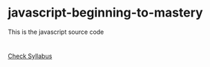 # javascript-beginning-to-mastery
This is the javascript source code
<h1></h1><a href="https://docs.google.com/document/d/1szmtyiymgBkIrsvtMzTESIh80uP2bUZGQ4BYAsdvfBM/edit">Check Syllabus</a></h1>
